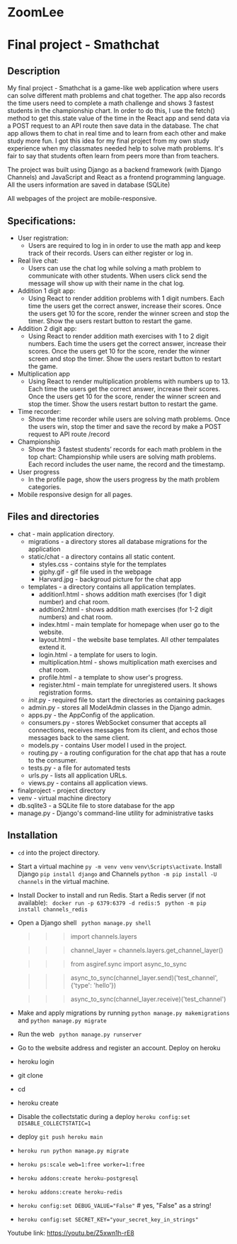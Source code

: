 # ZoomLee

# **Final project - Smathchat**

## Description

My final project - Smathchat is a game-like web application where users can solve different math problems and chat together. The app also records the time users need to complete a math challenge and shows 3 fastest students in the championship chart. In order to do this, I use the fetch() method to get this.state value of the time in the React app and send data via a POST request to an API route then save data in the database. The chat app allows them to chat in real time and to learn from each other and make study more fun. I got this idea for my final project from my own study experience when my classmates needed help to solve math problems. It's fair to say that students often learn from peers more than from teachers.


The project was built using Django as a backend framework (with Django Channels) and JavaScript and React as a frontend programming language. All the users information are saved in database (SQLite)

All webpages of the project are mobile-responsive.

## Specifications:
- User registration:
	- Users are required to log in in order to use the math app and keep track of their records. Users can either register or log in.
- Real live chat:
	- Users can use the chat log while solving a math problem to communicate with other students. When users click send the message will show up with their name in the chat log.
- Addition 1 digit app:
	- Using React to render addition problems with 1 digit numbers. Each time the users get the correct answer, increase their scores. Once the users get 10 for the score, render the winner screen and stop the timer. Show the users restart button to restart the game.
- Addition 2 digit app:
	- Using React to render addition math exercises with 1 to 2 digit numbers. Each time the users get the correct answer, increase their scores. Once the users get 10 for the score, render the winner screen and stop the timer. Show the users restart button to restart the game.
- Multiplication app
	- Using React to render multiplication problems with numbers up to 13. Each time the users get the correct answer, increase their scores. Once the users get 10 for the score, render the winner screen and stop the timer. Show the users restart button to restart the game.
- Time recorder:
	- Show the time recorder while users are solving math problems. Once the users win, stop the timer and save the record by make a POST request to API route /record
- Championship
	- Show the 3 fastest students’ records for each math problem in the top chart: Championship while users are solving math problems. Each record includes the user name, the record and the timestamp.
- User progress
	- In the profile page, show the users progress by the math problem categories.
- Mobile responsive design for all pages.


## Files and directories
- chat - main application directory.
    - migrations - a directory stores all database migrations for the application
    - static/chat - a directory contains all static content.
        - styles.css - contains style for the templates
        - giphy.gif - gif file used in the webpage
        - Harvard.jpg - backgroud picture for the chat app
    - templates - a directory contains all application templates.
        - addition1.html - shows addition math exercises (for 1 digit number) and chat room.
        - addtion2.html - shows addition math exercises (for 1-2 digit numbers) and chat room.
        - index.html - main template for homepage when user go to the website.
        - layout.html - the website base templates. All other tempalates extend it.
        - login.html - a template for users to login.
        - multiplication.html - shows multiplication math exercises and chat room.
        - profile.html - a template to show user's progress.
        - register.html - main template for unregistered users. It shows registration forms.
     - _init_.py -  required file to start the directories as containing packages
     - admin.py - stores all ModelAdmin classes in the Django admin.
     - apps.py - the AppConfig of the application.
     - consumers.py - stores WebSocket consumer that accepts all connections, receives messages from its client, and echos those messages back to the same client.
     - models.py - contains User model I used in the project.
     - routing.py - a routing configuration for the chat app that has a route to the consumer.
     - tests.py - a file for automated tests
     - urls.py - lists all application URLs.
     - views.py - contains all application views.
- finalproject - project directory
- venv - virtual machine directory
- db.sqlite3 - a SQLite file to store database for the app
- manage.py - Django's command-line utility for administrative tasks

## Installation
- `cd` into the project directory.
- Start a virtual machine `py -m venv venv`
                            `venv\Scripts\activate`.
                            Install Django `pip install django` and Channels `python -m pip install -U     channels` in the virtual machine.
- Install Docker to install and run Redis. Start a Redis server (if not available):
    ` docker run -p 6379:6379 -d redis:5`
    ` python -m pip install channels_redis`
- Open a Django shell
    ` python manage.py shell`
    >>> import channels.layers

    >>> channel_layer = channels.layers.get_channel_layer()

    >>> from asgiref.sync import async_to_sync

    >>> async_to_sync(channel_layer.send)('test_channel', {'type': 'hello'})

    >>> async_to_sync(channel_layer.receive)('test_channel')

- Make and apply migrations by running `python manage.py makemigrations` and `python manage.py migrate`
- Run the web  ` python manage.py runserver`
- Go to the website address and register an account.
Deploy on heroku
- heroku login
- git clone
- cd
- heroku create
- Disable the collectstatic during a deploy `heroku config:set DISABLE_COLLECTSTATIC=1`
- deploy `git push heroku main`
- `heroku run python manage.py migrate`
- `heroku ps:scale web=1:free worker=1:free`
- `heroku addons:create heroku-postgresql`
- `heroku addons:create heroku-redis`
- `heroku config:set DEBUG_VALUE="False"` # yes, "False" as a string!
- `heroku config:set SECRET_KEY="your_secret_key_in_strings"`



Youtube link: https://youtu.be/Z5xwn1h-rE8
